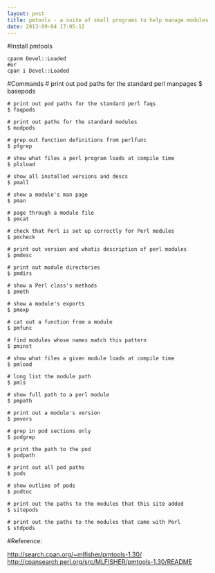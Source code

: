 ```yaml
---
layout: post
title: pmtools - a suite of small programs to help manage modules
date: 2013-09-04 17:05:12
---
```


#Install pmtools

    cpanm Devel::Loaded
    #or
    cpan i Devel::Loaded

#Commands
    # print out pod paths for the standard perl manpages
    $ basepods

    # print out pod paths for the standard perl faqs
    $ faqpods

    # print out paths for the standard modules
    $ modpods

    # grep out function definitions from perlfunc
    $ pfgrep

    # show what files a perl program loads at compile time
    $ plxload

    # show all installed versions and descs
    $ pmall

    # show a module's man page
    $ pman

    # page through a module file
    $ pmcat

    # check that Perl is set up correctly for Perl modules
    $ pmcheck

    # print out version and whatis description of perl modules
    $ pmdesc

    # print out module directories
    $ pmdirs

    # show a Perl class's methods
    $ pmeth

    # show a module's exports
    $ pmexp

    # cat out a function from a module
    $ pmfunc

    # find modules whose names match this pattern
    $ pminst

    # show what files a given module loads at compile time
    $ pmload

    # long list the module path
    $ pmls

    # show full path to a perl module
    $ pmpath

    # print out a module's version
    $ pmvers

    # grep in pod sections only
    $ podgrep

    # print the path to the pod
    $ podpath

    # print out all pod paths
    $ pods

    # show outline of pods
    $ podtoc

    # print out the paths to the modules that this site added
    $ sitepods

    # print out the paths to the modules that came with Perl
    $ stdpods


#Reference:

http://search.cpan.org/~mlfisher/pmtools-1.30/
http://cpansearch.perl.org/src/MLFISHER/pmtools-1.30/README

